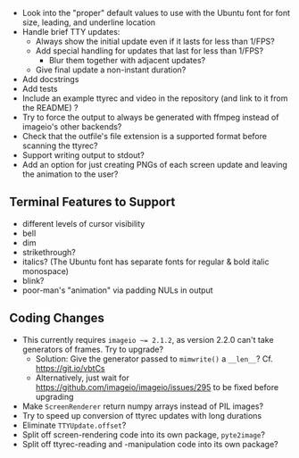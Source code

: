 - Look into the "proper" default values to use with the Ubuntu font for font
  size, leading, and underline location
- Handle brief TTY updates:
    - Always show the initial update even if it lasts for less than 1/FPS?
    - Add special handling for updates that last for less than 1/FPS?
        - Blur them together with adjacent updates?
    - Give final update a non-instant duration?
- Add docstrings
- Add tests
- Include an example ttyrec and video in the repository (and link to it from
  the README) ?
- Try to force the output to always be generated with ffmpeg instead of
  imageio's other backends?
- Check that the outfile's file extension is a supported format before scanning
  the ttyrec?
- Support writing output to stdout?
- Add an option for just creating PNGs of each screen update and leaving the
  animation to the user?

Terminal Features to Support
----------------------------
- different levels of cursor visibility
- bell
- dim
- strikethrough?
- italics? (The Ubuntu font has separate fonts for regular & bold italic
  monospace)
- blink?
- poor-man's "animation" via padding NULs in output

Coding Changes
--------------
- This currently requires `imageio ~= 2.1.2`, as version 2.2.0 can't take
  generators of frames.  Try to upgrade?
    - Solution: Give the generator passed to `mimwrite()` a `__len__`?
      Cf. <https://git.io/vbtCs>
    - Alternatively, just wait for
      <https://github.com/imageio/imageio/issues/295> to be fixed before
      upgrading
- Make `ScreenRenderer` return numpy arrays instead of PIL images?
- Try to speed up conversion of ttyrec updates with long durations
- Eliminate `TTYUpdate.offset`?
- Split off screen-rendering code into its own package, `pyte2image`?
- Split off ttyrec-reading and -manipulation code into its own package?
